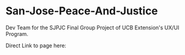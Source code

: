 # San-Jose-Peace-And-Justice

Dev Team for the SJPJC Final Group Project of UCB Extension's UX/UI Program. 

Direct Link to page here:
